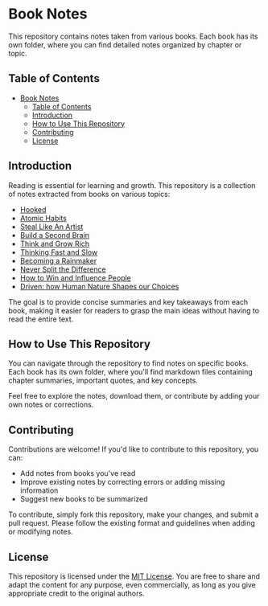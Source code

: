 # Book Notes

This repository contains notes taken from various books. Each book has its own folder, where you can find detailed notes organized by chapter or topic.

## Table of Contents

- [Book Notes](#book-notes)
  - [Table of Contents](#table-of-contents)
  - [Introduction](#introduction)
  - [How to Use This Repository](#how-to-use-this-repository)
  - [Contributing](#contributing)
  - [License](#license)

## Introduction

Reading is essential for learning and growth. This repository is a collection of notes extracted from books on various topics:

- [Hooked](/Hooked)
- [Atomic Habits](/Atomic%20Habits)
- [Steal Like An Artist](/Steal%20Like%20An%20Artist)
- [Build a Second Brain](/Build%20a%20Second%20Brain)
- [Think and Grow Rich](/Think%20and%20Grow%20Rich)
- [Thinking Fast and Slow](/Thinking%20Fast%20and%20Slow)
- [Becoming a Rainmaker](/Becoming%20a%20Rainmaker)
- [Never Split the Difference](/Never%20Split%20the%20Difference)
- [How to Win and Influence People](/How%20to%20Win%20and%20Influence%20People)
- [Driven: how Human Nature Shapes our Choices](/Driven%20how%20Human%20Nature%20Shapes%20our%20Choices/)

The goal is to provide concise summaries and key takeaways from each book, making it easier for readers to grasp the main ideas without having to read the entire text.

## How to Use This Repository

You can navigate through the repository to find notes on specific books. Each book has its own folder, where you'll find markdown files containing chapter summaries, important quotes, and key concepts.

Feel free to explore the notes, download them, or contribute by adding your own notes or corrections.

## Contributing

Contributions are welcome! If you'd like to contribute to this repository, you can:

- Add notes from books you've read
- Improve existing notes by correcting errors or adding missing information
- Suggest new books to be summarized

To contribute, simply fork this repository, make your changes, and submit a pull request. Please follow the existing format and guidelines when adding or modifying notes.

## License

This repository is licensed under the [MIT License](LICENSE).
You are free to share and adapt the content for any purpose, even commercially, as long as you give appropriate credit to the original authors.
